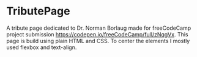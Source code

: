 # TributePage
A tribute page dedicated to Dr. Norman Borlaug made for freeCodeCamp project submission https://codepen.io/freeCodeCamp/full/zNqgVx.
This page is build using plain HTML and CSS. To center the elements I mostly used flexbox and text-align. 
